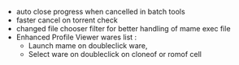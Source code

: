 - auto close progress when cancelled in batch tools
- faster cancel on torrent check
- changed file chooser filter for better handling of mame exec file
- Enhanced Profile Viewer wares list :
  - Launch mame on doubleclick ware,
  - Select ware on doubleclick on cloneof or romof cell
